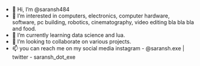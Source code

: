 - 👋 Hi, I’m @saransh484
- 👀 I’m interested in computers, electronics, computer hardware, software, pc building, robotics, cinematography, video editing bla bla bla and food.
- 🌱 I’m currently learning data science and lua.
- 💞️ I’m looking to collaborate on various projects.
- 📫 you can reach me on my social media instagram - @saransh.exe | twitter - saransh_dot_exe

<!---
saransh484/saransh484 is a ✨ special ✨ repository because its `README.md` (this file) appears on your GitHub profile.
You can click the Preview link to take a look at your changes.
--->
